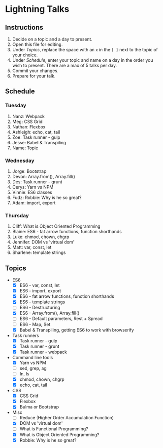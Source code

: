 # Lightning Talks

## Instructions

1. Decide on a topic and a day to present.
2. Open this file for editing.
3. Under _Topics_, replace the space with an `x` in the `[ ]` next to the topic of your choice.
4. Under _Schedule_, enter your topic and name on a day in the order you wish to present. There are a max of 5 talks per day.
5. Commit your changes.
6. Prepare for your talk.


## Schedule

### Tuesday

1. Nanz: Webpack
2. Meg: CSS Grid
3. Nathan: Flexbox
4. Ashleigh:  echo, cat, tail
5. Zoe: Task runner - gulp
6. Jesse: Babel & Transpiling
7. Name: Topic


### Wednesday

1. Jorge: Bootstrap
2. Devon: Array.from(), Array.fill()
3. Des: Task runner - grunt 
4. Cerys: Yarn vs NPM
5. Vinnie: ES6 classes
6. Fudz: Robbie: Why is he so great?
7. Adam: import, export


### Thursday

1. Cliff: What is Object Oriented Programming
2. Blaine: ES6 - fat arrow functions, function shorthands
3. Luke: chmod, chown, chgrp
4. Jennifer: DOM vs 'virtual dom'
5. Matt: var, const, let
6. Sharlene: template strings


## Topics

* ES6
  * [x] ES6 - var, const, let
  * [x] ES6 - import, export
  * [x] ES6 - fat arrow functions, function shorthands
  * [x] ES6 - template strings
  * [ ] ES6 - Destructuring
  * [x] ES6 - Array.from(), Array.fill()
  * [ ] ES6 - Default parameters, Rest + Spread
  * [ ] ES6 - Map, Set
  * [x] Babel & Transpiling, getting ES6 to work with browserify

* Task runners
  * [x] Task runner - gulp
  * [x] Task runner - grunt
  * [x] Task runner - webpack

* Command line tools
  * [x] Yarn vs NPM
  * [ ] sed, grep, ag
  * [ ] ln, ls
  * [x] chmod, chown, chgrp
  * [x] echo, cat, tail

* CSS
  * [x] CSS Grid
  * [x] Flexbox
  * [x] Bulma or Bootstrap

* Misc
  * [ ] Reduce (Higher Order Accumulation Function)
  * [x] DOM vs 'virtual dom'
  * [ ] What is Functional Programming?
  * [x] What is Object Oriented Programming?
  * [x] Robbie: Why is he so great?
